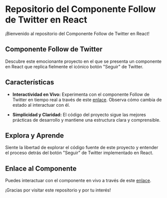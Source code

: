 # Repositorio del Componente Follow de Twitter en React

¡Bienvenido al repositorio del Componente Follow de Twitter en React!

## Componente Follow de Twitter

Descubre este emocionante proyecto en el que se presenta un componente en React que replica fielmente el icónico botón "Seguir" de Twitter.

## Características

- **Interactividad en Vivo:** Experimenta con el componente Follow de Twitter en tiempo real a través de este [enlace](https://cristian910.github.io/Component-follow-of-Twitter/). Observa cómo cambia de estado al interactuar con él.

- **Simplicidad y Claridad:** El código del proyecto sigue las mejores prácticas de desarrollo y mantiene una estructura clara y comprensible.

## Explora y Aprende

Siente la libertad de explorar el código fuente de este proyecto y entender el proceso detrás del botón "Seguir" de Twitter implementado en React.

## Enlace al Componente

Puedes interactuar con el componente en vivo a través de este [enlace](https://cristian910.github.io/Component-follow-of-Twitter/).

¡Gracias por visitar este repositorio y por tu interés!
